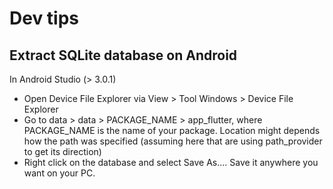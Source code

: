 # Dev tips

## Extract SQLite database on Android

In Android Studio (> 3.0.1)
* Open Device File Explorer via View > Tool Windows > Device File Explorer
* Go to data > data > PACKAGE_NAME > app_flutter, where PACKAGE_NAME is the name of your package.
  Location might depends how the path was specified (assuming here that are using path_provider to get its direction)
* Right click on the database and select Save As.... Save it anywhere you want on your PC.
